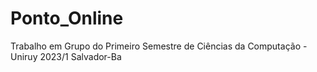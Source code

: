 # Ponto_Online
Trabalho em Grupo do Primeiro Semestre de Ciências da Computação - Uniruy 2023/1 Salvador-Ba

